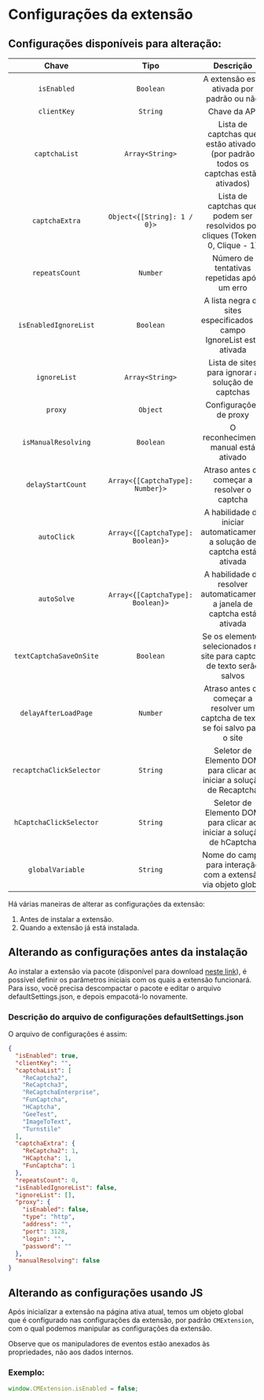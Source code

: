 ﻿---
sidebar_position: 5
---


# Configurações da extensão

## Configurações disponíveis para alteração:

|**Chave**|**Tipo**|**Descrição**|
| :-: | :-: | :-: |
|`isEnabled`|`Boolean`|A extensão está ativada por padrão ou não|
|`clientKey`|`String`|Chave da API|
|`captchaList`|`Array<String>`|Lista de captchas que estão ativados (por padrão todos os captchas estão ativados)|
|`captchaExtra`|`Object<{[String]: 1 / 0}>`|Lista de captchas que podem ser resolvidos por cliques (Token - 0, Clique - 1)|
|`repeatsCount`|`Number`|Número de tentativas repetidas após um erro|
|`isEnabledIgnoreList`|`Boolean`|A lista negra de sites especificados no campo IgnoreList está ativada|
|`ignoreList`|`Array<String>`|Lista de sites para ignorar a solução de captchas|
|`proxy`|`Object`|Configurações de proxy|
|`isManualResolving`|`Boolean`|O reconhecimento manual está ativado|
|`delayStartCount`|`Array<{[CaptchaType]: Number}>`|Atraso antes de começar a resolver o captcha|
|`autoClick`|`Array<{[CaptchaType]: Boolean}>`|A habilidade de iniciar automaticamente a solução de captcha está ativada|
|`autoSolve`|`Array<{[CaptchaType]: Boolean}>`|A habilidade de resolver automaticamente a janela de captcha está ativada|
|`textCaptchaSaveOnSite`|`Boolean`|Se os elementos selecionados no site para captcha de texto serão salvos|
|`delayAfterLoadPage`|`Number`|Atraso antes de começar a resolver um captcha de texto, se foi salvo para o site|
|`recaptchaClickSelector`|`String`|Seletor de Elemento DOM para clicar ao iniciar a solução de Recaptcha|
|`hCaptchaClickSelector`|`String`|Seletor de Elemento DOM para clicar ao iniciar a solução de hCaptcha|
|`globalVariable`|`String`|Nome do campo para interação com a extensão via objeto global|

Há várias maneiras de alterar as configurações da extensão:
1. Antes de instalar a extensão.
2. Quando a extensão já está instalada.

## Alterando as configurações antes da instalação

Ao instalar a extensão via pacote (disponível para download [neste link](https://drive.google.com/file/d/11pVyiPltRW_vEPPnRnQJLNiX0J0GVhBe/view?usp=drive_link)), é possível definir os parâmetros iniciais com os quais a extensão funcionará. Para isso, você precisa descompactar o pacote e editar o arquivo defaultSettings.json, e depois empacotá-lo novamente.

### Descrição do arquivo de configurações defaultSettings.json

O arquivo de configurações é assim:

```json title="defaultSettings.json"
{
  "isEnabled": true,
  "clientKey": "",
  "captchaList": [
    "ReCaptcha2",
    "ReCaptcha3",
    "ReCaptchaEnterprise",
    "FunCaptcha",
    "HCaptcha",
    "GeeTest",
    "ImageToText",
    "Turnstile"
  ],
  "captchaExtra": {
    "ReCaptcha2": 1,
    "HCaptcha": 1,
    "FunCaptcha": 1
  },
  "repeatsCount": 0,
  "isEnabledIgnoreList": false,
  "ignoreList": [],
  "proxy": {
    "isEnabled": false,
    "type": "http",
    "address": "",
    "port": 3128,
    "login": "",
    "password": ""
  },
  "manualResolving": false
}
```
## Alterando as configurações usando JS

Após inicializar a extensão na página ativa atual, temos um objeto global que é configurado nas configurações da extensão, por padrão `CMExtension`, com o qual podemos manipular as configurações da extensão.

Observe que os manipuladores de eventos estão anexados às propriedades, não aos dados internos.

### Exemplo:
```js
window.CMExtension.isEnabled = false;
```